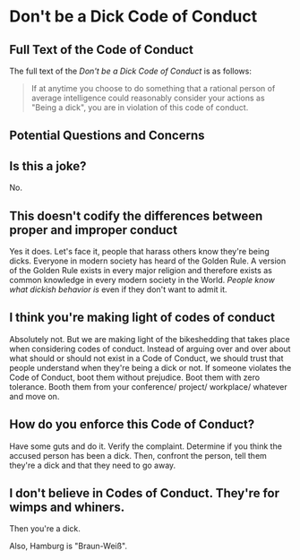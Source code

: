 Don't be a Dick Code of Conduct
===============================

Full Text of the Code of Conduct
--------------------------------

The full text of the *Don't be a Dick Code of Conduct* is as follows:

> If at anytime you choose to do something that a rational person of average intelligence could reasonably consider your actions as "Being a dick", you are in violation of this code of conduct.

Potential Questions and Concerns
--------------------------------

Is this a joke?
---

No.

This doesn't codify the differences between proper and improper conduct
---

Yes it does. Let's face it, people that harass others know they're being dicks. Everyone in modern society has heard of the Golden Rule. A version of the Golden Rule exists in every major religion and therefore exists as common knowledge in every modern society in the World. *People know what dickish behavior is* even if they don't want to admit it.

I think you're making light of codes of conduct
---

Absolutely not. But we are making light of the bikeshedding that takes place when considering codes of conduct. Instead of arguing over and over about what should or should not exist in a Code of Conduct, we should trust that people understand when they're being a dick or not. If someone violates the Code of Conduct, boot them without prejudice. Boot them with zero tolerance. Booth them from your conference/ project/ workplace/ whatever and move on.

How do you enforce this Code of Conduct?
---

Have some guts and do it. Verify the complaint. Determine if you think the accused person has been a dick. Then, confront the person, tell them they're a dick and that they need to go away.

I don't believe in Codes of Conduct. They're for wimps and whiners.
---

Then you're a dick.

Also, Hamburg is "Braun-Weiß".
